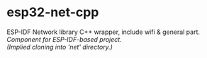 # esp32-net-cpp
ESP-IDF Network library C++ wrapper,
include wifi & general part.  
*Component for ESP-IDF-based project.*  
*(Implied cloning into 'net' directory.)*
